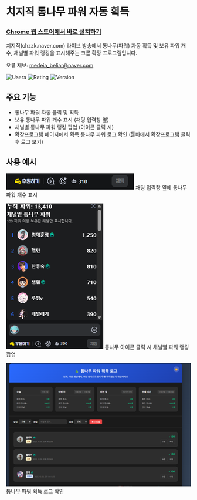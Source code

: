 # 치지직 통나무 파워 자동 획득

### [Chrome 웹 스토어에서 바로 설치하기](https://chromewebstore.google.com/detail/%EC%B9%98%EC%A7%80%EC%A7%81-%ED%86%B5%EB%82%98%EB%AC%B4-%ED%8C%8C%EC%9B%8C-%EC%9E%90%EB%8F%99-%ED%9A%8D%EB%93%9D/mdammcmmopljkpnokoodkahdhnpijhib)

치지직(chzzk.naver.com) 라이브 방송에서 통나무(파워) 자동 획득 및 보유 파워 개수, 채널별 파워 랭킹을 표시해주는 크롬 확장 프로그램입니다.

오류 제보: medeia_beliar@naver.com

![Users](https://img.shields.io/chrome-web-store/users/mdammcmmopljkpnokoodkahdhnpijhib?style=for-the-badge&labelColor=8a2be2&color=hotpink)
![Rating](https://img.shields.io/chrome-web-store/rating/mdammcmmopljkpnokoodkahdhnpijhib?style=for-the-badge&labelColor=8a2be2&color=hotpink)
![Version](https://img.shields.io/chrome-web-store/v/mdammcmmopljkpnokoodkahdhnpijhib?label=version&style=for-the-badge&labelColor=8a2be2&color=hotpink)

## 주요 기능
- 통나무 파워 자동 클릭 및 획득
- 보유 통나무 파워 개수 표시 (채팅 입력창 옆)
- 채널별 통나무 파워 랭킹 팝업 (아이콘 클릭 시)
- 확장프로그램 페이지에서 획득 통나무 파워 로그 확인 (툴바에서 확장프로그램 클릭 후 로그 보기)

## 사용 예시

![파워 개수 표시 예시](example.png)
채팅 입력창 옆에 통나무 파워 개수 표시

![채널별 통나무 파워 팝업 예시](example2.png)
통나무 아이콘 클릭 시 채널별 파워 랭킹 팝업

![통나무 파워 로그](example3.png)
통나무 파워 획득 로그 확인